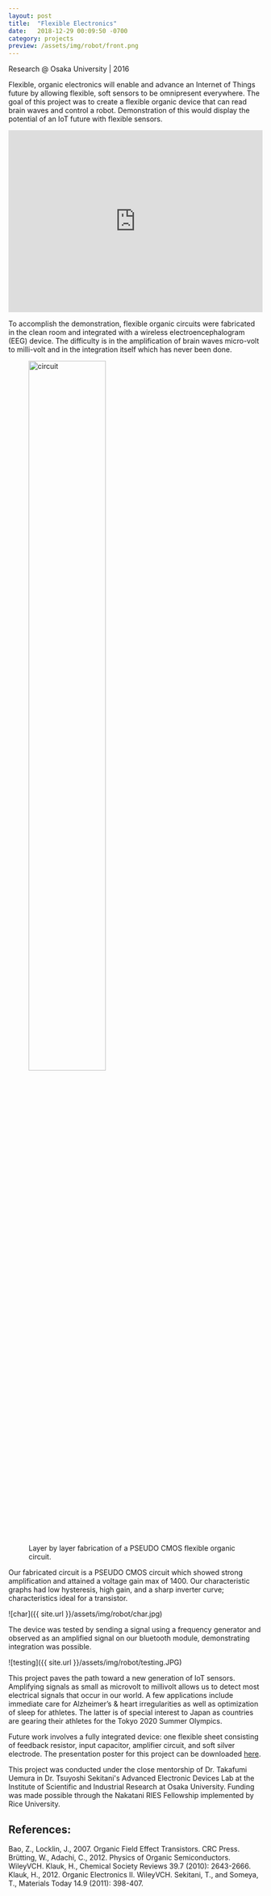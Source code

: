 ```yaml
---
layout: post
title:  "Flexible Electronics"
date:   2018-12-29 00:09:50 -0700
category: projects
preview: /assets/img/robot/front.png
---
```


Research @ Osaka University | 2016

Flexible, organic electronics will enable and advance an Internet of Things future by allowing flexible, soft sensors to be omnipresent everywhere. The goal of this project was to create a flexible organic device that can read brain waves and control a robot. Demonstration of this would display the potential of an IoT future with flexible sensors.

<iframe src="https://player.vimeo.com/video/308928243" width="100%" height="360" frameborder="0" webkitallowfullscreen mozallowfullscreen allowfullscreen></iframe> 

To accomplish the demonstration, flexible organic circuits were fabricated in the clean room and integrated with a wireless electroencephalogram (EEG) device. The difficulty is in the amplification of brain waves micro-volt to milli-volt and in the integration itself which has never been done.

<figure>
  <img src="{{ site.url }}/assets/img/robot/multi.jpg" alt="circuit" height="60%" width="60%"/>
  <figcaption>Layer by layer fabrication of a PSEUDO CMOS flexible organic circuit.</figcaption>
</figure>

Our fabricated circuit is a PSEUDO CMOS circuit which showed strong amplification and attained a voltage gain max of 1400. Our characteristic graphs had low hysteresis, high gain, and a sharp inverter curve; characteristics ideal for a transistor.

![char]({{ site.url }}/assets/img/robot/char.jpg)

The device was tested by sending a signal using a frequency generator and observed as an amplified signal on our bluetooth module, demonstrating integration was possible. 

![testing]({{ site.url }}/assets/img/robot/testing.JPG)

This project paves the path toward a new generation of IoT sensors. Amplifying signals as small as microvolt to millivolt allows us to detect most electrical signals that occur in our world. A few applications include immediate care for Alzheimer’s & heart irregularities as well as optimization of sleep for athletes. The latter is of special interest to Japan as countries are gearing their athletes for the Tokyo 2020 Summer Olympics.

Future work involves a fully integrated device: one flexible sheet consisting of feedback resistor, input capacitor, amplifier circuit, and soft silver electrode. The presentation poster for this project can be downloaded [here](https://cpb-us-e1.wpmucdn.com/blogs.rice.edu/dist/8/5781/files/2016/08/2016_Swen-Donald_Final-Abstract_Poster-16p81mu.pdf).

This project was conducted under the close mentorship of Dr. Takafumi Uemura in Dr. Tsuyoshi Sekitani's Advanced Electronic Devices Lab at the Institute of Scientific and Industrial Research at Osaka University. Funding was made possible through the Nakatani RIES Fellowship implemented by Rice University.

## References:
Bao, Z., Locklin, J., 2007. Organic Field Effect Transistors. CRC Press. 
Brütting, W., Adachi, C., 2012. Physics of Organic Semiconductors. WileyVCH. 
Klauk, H., Chemical Society Reviews 39.7 (2010): 2643-2666. 
Klauk, H., 2012. Organic Electronics II. WileyVCH. 
Sekitani, T., and Someya, T., Materials Today 14.9 (2011): 398-407.


